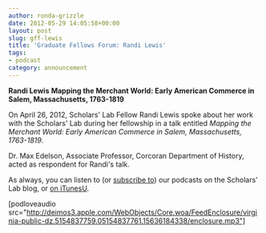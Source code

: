 ```yaml
---
author: ronda-grizzle
date: 2012-05-29 14:05:58+00:00
layout: post
slug: gff-lewis
title: 'Graduate Fellows Forum: Randi Lewis'
tags:
- podcast
category: announcement
---
```


**Randi Lewis**
**Mapping the Merchant World: Early American Commerce in Salem, Massachusetts, 1763-1819**

On April 26, 2012, Scholars' Lab Fellow Randi Lewis spoke about her work with the Scholars' Lab during her fellowship in a talk entitled _Mapping the Merchant World: Early American Commerce in Salem, Massachusetts, 1763-1819_.

Dr. Max Edelson, Associate Professor, Corcoran Department of History, acted as respondent for Randi's talk.

As always, you can listen to (or [subscribe to](https://scholarslab.org/category/podcasts/)) our podcasts on the Scholars' Lab blog, or [on iTunesU](http://itunes.apple.com/us/itunes-u/scholars-lab-speaker-series/id401906619).

[podloveaudio src="http://deimos3.apple.com/WebObjects/Core.woa/FeedEnclosure/virginia-public-dz.5154837759.05154837761.15636184338/enclosure.mp3"]
